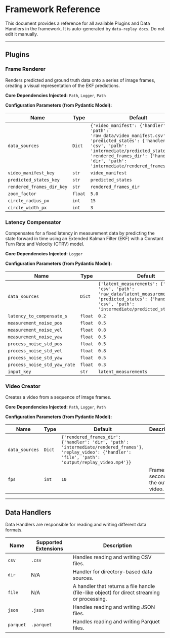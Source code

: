 # Framework Reference

This document provides a reference for all available Plugins and Data Handlers in the framework.
It is auto-generated by `data-replay docs`. Do not edit it manually.

---

## Plugins

### Frame Renderer

Renders predicted and ground truth data onto a series of image frames,
creating a visual representation of the EKF predictions.

**Core Dependencies Injected:**
`Path`, `Logger`, `Path`

**Configuration Parameters (from Pydantic Model):**

| Name | Type | Default | Description |
|------|------|---------|-------------|
| `data_sources` | `Dict` | `{'video_manifest': {'handler': 'csv', 'path': 'raw_data/video_manifest.csv'}, 'predicted_states': {'handler': 'csv', 'path': 'intermediate/predicted_states.csv'}, 'rendered_frames_dir': {'handler': 'dir', 'path': 'intermediate/rendered_frames'}}` |  |
| `video_manifest_key` | `str` | `video_manifest` |  |
| `predicted_states_key` | `str` | `predicted_states` |  |
| `rendered_frames_dir_key` | `str` | `rendered_frames_dir` |  |
| `zoom_factor` | `float` | `5.0` |  |
| `circle_radius_px` | `int` | `15` |  |
| `circle_width_px` | `int` | `3` |  |

### Latency Compensator

Compensates for a fixed latency in measurement data by predicting the state
forward in time using an Extended Kalman Filter (EKF) with a Constant Turn
Rate and Velocity (CTRV) model.

**Core Dependencies Injected:**
`Logger`

**Configuration Parameters (from Pydantic Model):**

| Name | Type | Default | Description |
|------|------|---------|-------------|
| `data_sources` | `Dict` | `{'latent_measurements': {'handler': 'csv', 'path': 'raw_data/latent_measurements.csv'}, 'predicted_states': {'handler': 'csv', 'path': 'intermediate/predicted_states.csv'}}` |  |
| `latency_to_compensate_s` | `float` | `0.2` |  |
| `measurement_noise_pos` | `float` | `0.5` |  |
| `measurement_noise_vel` | `float` | `0.8` |  |
| `measurement_noise_yaw` | `float` | `0.5` |  |
| `process_noise_std_pos` | `float` | `0.5` |  |
| `process_noise_std_vel` | `float` | `0.8` |  |
| `process_noise_std_yaw` | `float` | `0.5` |  |
| `process_noise_std_yaw_rate` | `float` | `0.3` |  |
| `input_key` | `str` | `latent_measurements` |  |

### Video Creator

Creates a video from a sequence of image frames.

**Core Dependencies Injected:**
`Path`, `Logger`, `Path`

**Configuration Parameters (from Pydantic Model):**

| Name | Type | Default | Description |
|------|------|---------|-------------|
| `data_sources` | `Dict` | `{'rendered_frames_dir': {'handler': 'dir', 'path': 'intermediate/rendered_frames'}, 'replay_video': {'handler': 'file', 'path': 'output/replay_video.mp4'}}` |  |
| `fps` | `int` | `10` | Frames per second for the output video. |

---
## Data Handlers

Data Handlers are responsible for reading and writing different data formats.

| Name | Supported Extensions | Description |
|------|----------------------|-------------|
| `csv` | `.csv` | Handles reading and writing CSV files. |
| `dir` | N/A | Handler for directory-based data sources. |
| `file` | N/A | A handler that returns a file handle (file-like object) for direct streaming or processing. |
| `json` | `.json` | Handles reading and writing JSON files. |
| `parquet` | `.parquet` | Handles reading and writing Parquet files. |
